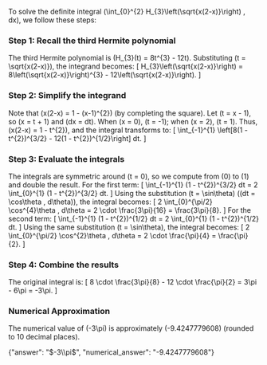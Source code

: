 

To solve the definite integral \(\int_{0}^{2} H_{3}\left(\sqrt{x(2-x)}\right) \, dx\), we follow these steps:

### Step 1: Recall the third Hermite polynomial
The third Hermite polynomial is \(H_{3}(t) = 8t^{3} - 12t\). Substituting \(t = \sqrt{x(2-x)}\), the integrand becomes:
\[
H_{3}\left(\sqrt{x(2-x)}\right) = 8\left(\sqrt{x(2-x)}\right)^{3} - 12\left(\sqrt{x(2-x)}\right).
\]

### Step 2: Simplify the integrand
Note that \(x(2-x) = 1 - (x-1)^{2}\) (by completing the square). Let \(t = x - 1\), so \(x = t + 1\) and \(dx = dt\). When \(x = 0\), \(t = -1\); when \(x = 2\), \(t = 1\). Thus, \(x(2-x) = 1 - t^{2}\), and the integral transforms to:
\[
\int_{-1}^{1} \left[8(1 - t^{2})^{3/2} - 12(1 - t^{2})^{1/2}\right] dt.
\]

### Step 3: Evaluate the integrals
The integrals are symmetric around \(t = 0\), so we compute from \(0\) to \(1\) and double the result. For the first term:
\[
\int_{-1}^{1} (1 - t^{2})^{3/2} dt = 2 \int_{0}^{1} (1 - t^{2})^{3/2} dt.
\]
Using the substitution \(t = \sin\theta\) (\(dt = \cos\theta \, d\theta\)), the integral becomes:
\[
2 \int_{0}^{\pi/2} \cos^{4}\theta \, d\theta = 2 \cdot \frac{3\pi}{16} = \frac{3\pi}{8}.
\]
For the second term:
\[
\int_{-1}^{1} (1 - t^{2})^{1/2} dt = 2 \int_{0}^{1} (1 - t^{2})^{1/2} dt.
\]
Using the same substitution \(t = \sin\theta\), the integral becomes:
\[
2 \int_{0}^{\pi/2} \cos^{2}\theta \, d\theta = 2 \cdot \frac{\pi}{4} = \frac{\pi}{2}.
\]

### Step 4: Combine the results
The original integral is:
\[
8 \cdot \frac{3\pi}{8} - 12 \cdot \frac{\pi}{2} = 3\pi - 6\pi = -3\pi.
\]

### Numerical Approximation
The numerical value of \(-3\pi\) is approximately \(-9.4247779608\) (rounded to 10 decimal places).

{"answer": "$-3\\pi$", "numerical_answer": "-9.4247779608"}